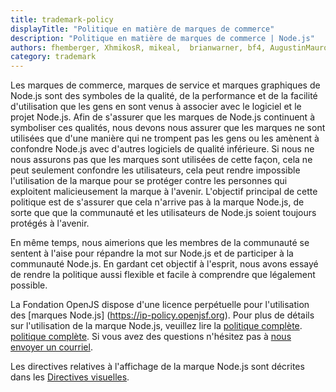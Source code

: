 ```yaml
---
title: trademark-policy
displayTitle: "Politique en matière de marques de commerce"
description: "Politique en matière de marques de commerce | Node.js"
authors: fhemberger, XhmikosR, mikeal,  brianwarner, bf4, AugustinMauroy
category: trademark
---
```


Les marques de commerce, marques de service et marques graphiques de Node.js sont des symboles de la
qualité, de la performance et de la facilité d'utilisation que les gens en sont venus à associer avec
le logiciel et le projet Node.js. Afin de s'assurer que les marques de Node.js continuent à
symboliser ces qualités, nous devons nous assurer que les marques ne sont utilisées que d'une manière
qui ne trompent pas les gens ou les amènent à confondre Node.js avec d'autres logiciels de qualité inférieure.
Si nous ne nous assurons pas que les marques sont utilisées de cette façon, cela ne peut
seulement confondre les utilisateurs, cela peut rendre impossible l'utilisation de la marque pour se protéger
contre les personnes qui exploitent malicieusement la marque à l'avenir. L'objectif principal
de cette politique est de s'assurer que cela n'arrive pas à la marque Node.js, de sorte que
que la communauté et les utilisateurs de Node.js soient toujours protégés à l'avenir.

En même temps, nous aimerions que les membres de la communauté se sentent à l'aise pour répandre la
mot sur Node.js et de participer à la communauté Node.js. En gardant cet
objectif à l'esprit, nous avons essayé de rendre la politique aussi flexible et facile à comprendre
que légalement possible.

La Fondation OpenJS dispose d'une licence perpétuelle pour l'utilisation des
[marques Node.js] (https://ip-policy.openjsf.org).
Pour plus de détails sur l'utilisation de la marque Node.js, veuillez lire la [politique complète]().
[politique complète](https://trademark-policy.openjsf.org).
Si vous avez des questions n'hésitez pas à
[nous envoyer un courriel](mailto:trademark@openjsf.org).

<!--lint disable nodejs-links-->

Les directives relatives à l'affichage de la marque Node.js sont décrites dans les [Directives visuelles](/static/documents/foundation-visual-guidelines.pdf).

<!--lint enable nodejs-links-->
